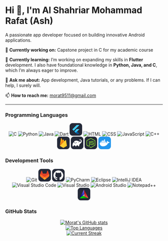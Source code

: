 # Hi 👋, I'm Al Shahriar Mohammad Rafat (Ash)  
A passionate app developer focused on building innovative Android applications.

🔭 **Currently working on:** Capstone project in C for my academic course

🌱 **Currently learning:** I’m working on expanding my skills in **Flutter** development. I also have foundational knowledge in **Python, Java, and C**, which I’m always eager to improve.

💬 **Ask me about:** App development, Java tutorials, or any problems. If I can help, I surely will.

📫 **How to reach me:** morat9511@gmail.com

---

### Programming Languages
<div align="center">

<img src="https://raw.githubusercontent.com/yurijserrano/Github-Profile-Readme-Logos/master/programming%20languages/c.svg" width="40" height="40" alt="C"/>
<img src="https://raw.githubusercontent.com/yurijserrano/Github-Profile-Readme-Logos/master/programming%20languages/python.svg" width="40" height="40" alt="Python"/>
<img src="https://raw.githubusercontent.com/yurijserrano/Github-Profile-Readme-Logos/master/programming%20languages/java.svg" width="40" height="40" alt="Java"/>
<img src="https://raw.githubusercontent.com/yurijserrano/Github-Profile-Readme-Logos/master/programming%20languages/dart.svg" width="40" height="40" alt="Dart"/>
 <img src="https://github.com/tandpfun/skill-icons/blob/main/icons/Flutter-Dark.svg" width="40" height="40" alt="Flutter"/>
<img src="https://raw.githubusercontent.com/yurijserrano/Github-Profile-Readme-Logos/master/others/html.svg" width="40" height="40" alt="HTML"/>
<img src="https://raw.githubusercontent.com/yurijserrano/Github-Profile-Readme-Logos/master/others/css.svg" width="40" height="40" alt="CSS"/>
<img src="https://raw.githubusercontent.com/yurijserrano/Github-Profile-Readme-Logos/master/programming%20languages/javascript.svg" width="40" height="40" alt="JavaScript"/>
<img src="https://github.com/heltonricardo/programming-language-icons/blob/master/svg-files/cpp.svg" width="40" height="40" alt="C++"/>
<img src="https://github.com/tandpfun/skill-icons/blob/main/icons/Firebase-Dark.svg" width="40" height="40" alt="Firebase"/>
<img src="https://github.com/tandpfun/skill-icons/blob/main/icons/Gradle-Dark.svg" width="40" height="40" alt="Gradle"/>
<img src="https://github.com/tandpfun/skill-icons/blob/main/icons/NodeJS-Dark.svg" width="40" height="40" alt="NodeJS"/>
<img src="https://github.com/tandpfun/skill-icons/blob/main/icons/Docker.svg" width="40" height="40" alt="Docker"/>

</div>

### Development Tools
<div align="center">

<img src="https://raw.githubusercontent.com/yurijserrano/Github-Profile-Readme-Logos/master/others/git.svg" width="40" height="40" alt="Git"/>
<img src="https://github.com/tandpfun/skill-icons/blob/main/icons/GitLab-Dark.svg" width="40" height="40" alt="GitLab"/>
<img src="https://github.com/tandpfun/skill-icons/blob/main/icons/Github-Dark.svg" width="40" height="40" alt="GitHub"/>
<img src="https://raw.githubusercontent.com/yurijserrano/Github-Profile-Readme-Logos/master/ides/pycharm.svg" width="40" height="40" alt="PyCharm"/>
<img src="https://raw.githubusercontent.com/yurijserrano/Github-Profile-Readme-Logos/master/ides/eclipse.svg" width="40" height="40" alt="Eclipse"/>
<img src="https://raw.githubusercontent.com/yurijserrano/Github-Profile-Readme-Logos/master/ides/intellij.svg" width="40" height="40" alt="IntelliJ IDEA"/>
<img src="https://raw.githubusercontent.com/yurijserrano/Github-Profile-Readme-Logos/master/text%20editors/vscode.svg" width="40" height="40" alt="Visual Studio Code"/>
<img src="https://raw.githubusercontent.com/yurijserrano/Github-Profile-Readme-Logos/master/ides/vs-studio.svg" width="40" height="40" alt="Visual Studio"/>
<img src="https://raw.githubusercontent.com/yurijserrano/Github-Profile-Readme-Logos/master/ides/android-studio.svg" width="40" height="40" alt="Android Studio"/>
<img src="https://raw.githubusercontent.com/yurijserrano/Github-Profile-Readme-Logos/master/text%20editors/notepad%2B%2B.png" width="40" height="40" alt="Notepad++"/>
<img src="https://github.com/tandpfun/skill-icons/blob/main/icons/CMake-Dark.svg" width="40" height="40" alt="CMake"/>

</div>

### GitHub Stats
<div align="center">
    <a href="https://github.com/as-morat">
        <img src="https://github-readme-stats.vercel.app/api?username=as-morat&show_icons=true&theme=radical" alt="Morat's GitHub stats" />
    </a>
    <br>
    <a href="https://github.com/as-morat">
        <img src="https://github-readme-stats.vercel.app/api/top-langs/?username=as-morat&layout=compact&theme=radical" alt="Top Languages" />
    </a>
    <br>
    <a href="https://github.com/as-morat">
        <img src="https://github-readme-streak-stats.herokuapp.com/?user=as-morat&theme=radical" alt="Current Streak" />
    </a>
</div>
